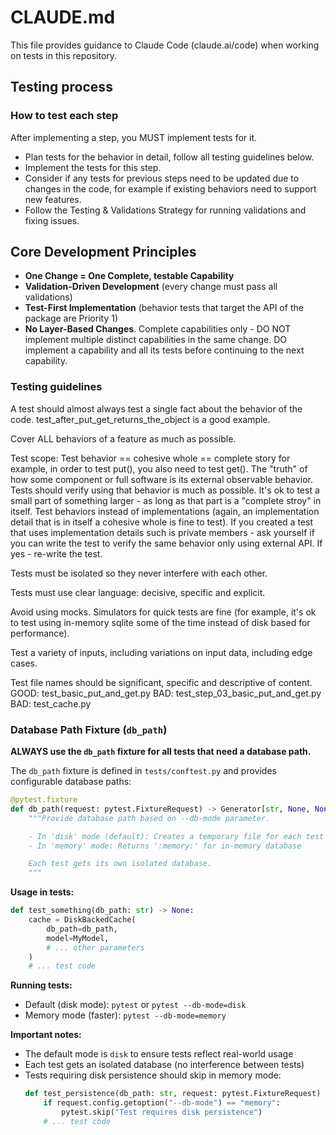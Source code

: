 # CLAUDE.md

This file provides guidance to Claude Code (claude.ai/code) when working on tests in this repository.

## Testing process

### **How to test each step**
After implementing a step, you MUST implement tests for it.
- Plan tests for the behavior in detail, follow all testing guidelines below.
- Implement the tests for this step.
- Consider if any tests for previous steps need to be updated due to changes in the code, for example if existing behaviors need to support new features.
- Follow the Testing & Validations Strategy for running validations and fixing issues.

## **Core Development Principles**
- **One Change = One Complete, testable Capability**
- **Validation-Driven Development** (every change must pass all validations)
- **Test-First Implementation** (behavior tests that target the API of the package are Priority 1)
- **No Layer-Based Changes**. Complete capabilities only - DO NOT implement multiple distinct capabilities in the same change. DO implement a capability and all its tests before continuing to the next capability.

### **Testing guidelines**
A test should almost always test a single fact about the behavior of the code. test_after_put_get_returns_the_object is a good example.

Cover ALL behaviors of a feature as much as possible.

Test scope: Test behavior == cohesive whole == complete story
for example, in order to test put(), you also need to test get().
The "truth" of how some component or full software is its external observable behavior. Tests should verify using that behavior is much as possible.
It's ok to test a small part of something larger - as long as that part is a "complete stroy" in itself.
Test behaviors instead of implementations (again, an implementation detail that is in itself a cohesive whole is fine to test).
If you created a test that uses implementation details such is private members - ask yourself if you can write the test
to verify the same behavior only using external API. If yes - re-write the test.

Tests must be isolated so they never interfere with each other.

Tests must use clear language: decisive, specific and explicit.

Avoid using mocks. Simulators for quick tests are fine (for example, it's ok to test using in-memory sqlite some of the time instead of disk based for performance).

Test a variety of inputs, including variations on input data, including edge cases.

Test file names should be significant, specific and descriptive of content.
GOOD: test_basic_put_and_get.py
BAD: test_step_03_basic_put_and_get.py
BAD: test_cache.py

### **Database Path Fixture (`db_path`)**

**ALWAYS use the `db_path` fixture for all tests that need a database path.**

The `db_path` fixture is defined in `tests/conftest.py` and provides configurable database paths:

```python
@pytest.fixture
def db_path(request: pytest.FixtureRequest) -> Generator[str, None, None]:
    """Provide database path based on --db-mode parameter.

    - In 'disk' mode (default): Creates a temporary file for each test
    - In 'memory' mode: Returns ':memory:' for in-memory database

    Each test gets its own isolated database.
    """
```

**Usage in tests:**
```python
def test_something(db_path: str) -> None:
    cache = DiskBackedCache(
        db_path=db_path,
        model=MyModel,
        # ... other parameters
    )
    # ... test code
```

**Running tests:**
- Default (disk mode): `pytest` or `pytest --db-mode=disk`
- Memory mode (faster): `pytest --db-mode=memory`

**Important notes:**
- The default mode is `disk` to ensure tests reflect real-world usage
- Each test gets an isolated database (no interference between tests)
- Tests requiring disk persistence should skip in memory mode:
  ```python
  def test_persistence(db_path: str, request: pytest.FixtureRequest) -> None:
      if request.config.getoption("--db-mode") == "memory":
          pytest.skip("Test requires disk persistence")
      # ... test code
  ```
